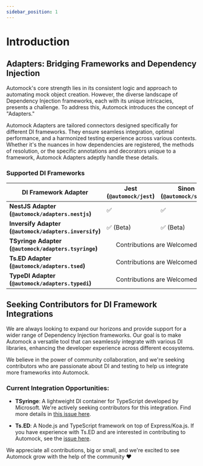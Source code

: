 ```yaml
---
sidebar_position: 1
---
```


# Introduction

## Adapters: Bridging Frameworks and Dependency Injection

Automock's core strength lies in its consistent logic and approach to automating mock object creation. However, the
diverse landscape of Dependency Injection  frameworks, each with its unique intricacies, presents a challenge. To
address this, Automock introduces the concept of "Adapters."

Automock Adapters are tailored connectors designed specifically for different DI frameworks. They ensure seamless
integration, optimal performance, and a harmonized testing experience across various contexts. Whether it's the nuances
in how dependencies are registered, the methods of resolution, or the specific annotations and decorators unique to a
framework, Automock Adapters adeptly handle these details.

### Supported DI Frameworks

<table>
    <thead>
        <tr>
            <th>DI Framework Adapter</th>
            <th>Jest (<code>@automock/jest</code>)</th>
            <th>Sinon (<code>@automock/sinon</code>)</th>
        </tr>
    </thead>
    <tbody>
        <tr>
            <td><strong>NestJS Adapter (<code>@automock/adapters.nestjs</code>)</strong></td>
            <td>✅</td>
            <td>✅</td>
        </tr>
        <tr>
            <td><strong>Inversify Adapter (<code>@automock/adapters.inversify</code>)</strong></td>
            <td>✅ (Beta)</td>
            <td>✅ (Beta)</td>
        </tr>
        <tr>
            <td><strong>TSyringe Adapter (<code>@automock/adapters.tsyringe</code>)</strong></td>
            <td colspan="2" align="center">Contributions are Welcomed 🙏</td>
        </tr>
        <tr>
            <td><strong>Ts.ED Adapter (<code>@automock/adapters.tsed</code>)</strong></td>
            <td align="center" colspan="2">Contributions are Welcomed 🙏</td>
        </tr>
        <tr>
            <td><strong>TypeDI Adapter (<code>@automock/adapters.typedi</code>)</strong></td>
            <td align="center" colspan="2">Contributions are Welcomed 🙏</td>
        </tr>
    </tbody>
</table>

## Seeking Contributors for DI Framework Integrations

We are always looking to expand our horizons and provide support for a wider range of Dependency Injection frameworks.
Our goal is to make Automock a versatile tool that can seamlessly integrate with various DI libraries,
enhancing the developer experience across different ecosystems.

We believe in the power of community collaboration, and we're seeking contributors who are passionate about DI and
testing to help us integrate more frameworks into Automock.

### Current Integration Opportunities:

* **TSyringe**: A lightweight DI container for TypeScript developed by Microsoft. We're actively seeking contributors
   for this integration. Find more details in [this issue here](https://github.com/automock/automock/issues/104).

* **Ts.ED**: A Node.js and TypeScript framework on top of Express/Koa.js. If you have experience with Ts.ED and are
   interested in contributing to Automock, see the [issue here](https://github.com/automock/automock/issues/105).

We appreciate all contributions, big or small, and we're excited to see Automock grow with the help of the community 
:heart:
